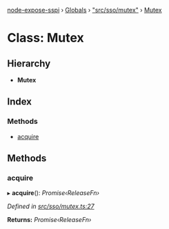 [node-expose-sspi](../README.md) › [Globals](../globals.md) › ["src/sso/mutex"](../modules/_src_sso_mutex_.md) › [Mutex](_src_sso_mutex_.mutex.md)

# Class: Mutex

## Hierarchy

* **Mutex**

## Index

### Methods

* [acquire](_src_sso_mutex_.mutex.md#acquire)

## Methods

###  acquire

▸ **acquire**(): *Promise‹ReleaseFn›*

*Defined in [src/sso/mutex.ts:27](https://github.com/jlguenego/node-expose-sspi/blob/8286242/src/sso/mutex.ts#L27)*

**Returns:** *Promise‹ReleaseFn›*
